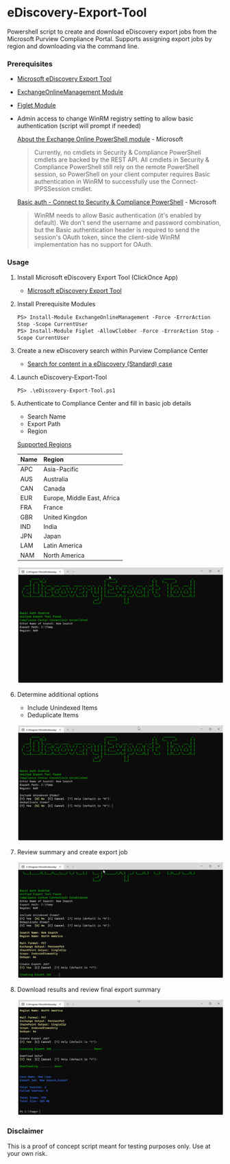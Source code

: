 # eDiscovery-Export-Tool

Powershell script to create and download eDiscovery export jobs from the Microsoft Purview Compliance Portal. Supports assigning export jobs by region and downloading via the command line.

### Prerequisites

- [Microsoft eDiscovery Export Tool](https://learn.microsoft.com/en-us/microsoft-365/compliance/ediscovery-configure-edge-to-export-search-results?view=o365-worldwide)
- [ExchangeOnlineManagement Module](https://www.powershellgallery.com/packages/ExchangeOnlineManagement/)
- [Figlet Module](https://www.powershellgallery.com/packages/Figlet/)
- Admin access to change WinRM registry setting to allow basic authentication (script will prompt if needed)

	[About the Exchange Online PowerShell module](https://learn.microsoft.com/en-us/powershell/exchange/exchange-online-powershell-v2?view=exchange-ps#updates-for-version-300-the-exo-v3-module) - Microsoft

	> Currently, no cmdlets in Security & Compliance PowerShell cmdlets are backed by the REST API. All cmdlets in Security & Compliance PowerShell still rely on the remote PowerShell session, so PowerShell on your client computer requires Basic authentication in WinRM to successfully use the Connect-IPPSSession cmdlet.

	[Basic auth - Connect to Security & Compliance PowerShell](https://learn.microsoft.com/en-us/powershell/exchange/basic-auth-connect-to-scc-powershell?view=exchange-ps) - Microsoft

	> WinRM needs to allow Basic authentication (it's enabled by default). We don't send the username and password combination, but the Basic authentication header is required to send the session's OAuth token, since the client-side WinRM implementation has no support for OAuth. 

### Usage

1. Install Microsoft eDiscovery Export Tool (ClickOnce App)

	- [Microsoft eDiscovery Export Tool](https://complianceclientsdf.blob.core.windows.net/v16/Microsoft.Office.Client.Discovery.UnifiedExportTool.application) 


2. Install Prerequisite Modules

	```
	PS> Install-Module ExchangeOnlineManagement -Force -ErrorAction Stop -Scope CurrentUser
	PS> Install-Module Figlet -AllowClobber -Force -ErrorAction Stop -Scope CurrentUser
	```

3. Create a new eDiscovery search within Purview Compliance Center

	- [Search for content in a eDiscovery (Standard) case](https://learn.microsoft.com/en-us/microsoft-365/compliance/ediscovery-search-for-content?source=recommendations&view=o365-worldwide)
	<p>

4. Launch eDiscovery-Export-Tool

	```
	PS> .\eDiscovery-Export-Tool.ps1
	```

5. Authenticate to Compliance Center and fill in basic job details

	- Search Name
	- Export Path
	- Region

	[Supported Regions](https://learn.microsoft.com/en-us/powershell/module/exchange/set-compliancesecurityfilter?view=exchange-ps#-region)

	| Name |            Region           |
	|------|-----------------------------|
	| APC  | Asia-Pacific                |
	| AUS  | Australia                   |
	| CAN  | Canada                      |
	| EUR  | Europe, Middle East, Africa |
	| FRA  | France                      |
	| GBR  | United Kingdon              |
	| IND  | India                       |
	| JPN  | Japan                       |
	| LAM  | Latin America               |
	| NAM  | North America               |
	<p>

	<img src="imgs/img1.png" style="border: 1px solid white">

6. Determine additional options

	- Include Unindexed Items
	- Deduplicate Items
	<p>

	<img src="imgs/img2.png" style="border: 1px solid white">

7. Review summary and create export job

	<img src="imgs/img3.png" style="border: 1px solid white">

8. Download results and review final export summary

	<img src="imgs/img4.png" style="border: 1px solid white">

### Disclaimer

This is a proof of concept script meant for testing purposes only. Use at your own risk.
